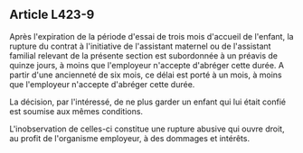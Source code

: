 ## Article L423-9

Après l'expiration de la période d'essai de trois mois d'accueil de l'enfant, la rupture du contrat à l'initiative
de l'assistant maternel ou de l'assistant familial relevant de la présente section est subordonnée à un préavis
de quinze jours, à moins que l'employeur n'accepte d'abréger cette durée. A partir d'une ancienneté de six
mois, ce délai est porté à un mois, à moins que l'employeur n'accepte d'abréger cette durée.

La décision, par l'intéressé, de ne plus garder un enfant qui lui était confié est soumise aux mêmes
conditions.

L'inobservation de celles-ci constitue une rupture abusive qui ouvre droit, au profit de l'organisme
employeur, à des dommages et intérêts.

